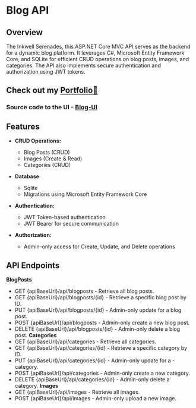 # Blog API

## Overview

The Inkwell Serenades, this ASP.NET Core MVC API serves as the backend for a dynamic blog platform. It leverages C#, Microsoft Entity Framework Core, and SQLite for efficient CRUD operations on blog posts, images, and categories. The API also implements secure authentication and authorization using JWT tokens.

## Check out my [Portfolio💜](https://aaliyahm-portfolio.netlify.app/) 

### Source code to the UI - [Blog-UI](https://github.com/Aaliyah1699/Blog-UI)

## Features

-   **CRUD Operations:**

    -   Blog Posts (CRUD)
    -   Images (Create & Read)
    -   Categories (CRUD)

-   **Database**

    -   Sqlite
    -   Migrations using Microsoft Entity Framework Core

-   **Authentication:**

    -   JWT Token-based authentication
    -   JWT Bearer for secure communication

-   **Authorization:**
    -   Admin-only access for Create, Update, and Delete operations

## API Endpoints

**BlogPosts**

-   GET {apiBaseUrl}/api/blogposts - Retrieve all blog posts.
-   GET {apiBaseUrl}/api/blogposts/{id} - Retrieve a specific blog post by ID.
-   PUT {apiBaseUrl}/api/blogposts/{id} - Admin-only update for a blog post.
-   POST {apiBaseUrl}/api/blogposts - Admin-only create a new blog post.
-   DELETE {apiBaseUrl}/api/blogposts/{id} - Admin-only delete a blog post.
    **Categories**
-   GET {apiBaseUrl}/api/categories - Retrieve all categories.
-   GET {apiBaseUrl}/api/categories/{id} - Retrieve a specific category by ID.
-   PUT {apiBaseUrl}/api/categories/{id} - Admin-only update for a - category.
-   POST {apiBaseUrl}/api/categories - Admin-only create a new category.
-   DELETE {apiBaseUrl}/api/categories/{id} - Admin-only delete a category.
    **Images**
-   GET {apiBaseUrl}/api/images - Retrieve all images.
-   POST {apiBaseUrl}/api/images - Admin-only upload a new image.
